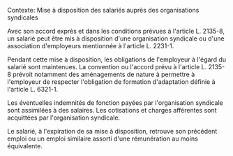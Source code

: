 Contexte: Mise à disposition des salariés auprès des organisations syndicales

Avec son accord exprès et dans les conditions prévues à l'article L. 2135-8, un salarié peut être mis à disposition d'une organisation syndicale ou d'une association d'employeurs mentionnée à l'article L. 2231-1.

Pendant cette mise à disposition, les obligations de l'employeur à l'égard du salarié sont maintenues. La convention ou l'accord prévu à l'article L. 2135-8 prévoit notamment des aménagements de nature à permettre à l'employeur de respecter l'obligation de formation d'adaptation définie à l'article L. 6321-1.

Les éventuelles indemnités de fonction payées par l'organisation syndicale sont assimilées à des salaires. Les cotisations et charges afférentes sont acquittées par l'organisation syndicale.

Le salarié, à l'expiration de sa mise à disposition, retrouve son précédent emploi ou un emploi similaire assorti d'une rémunération au moins équivalente.